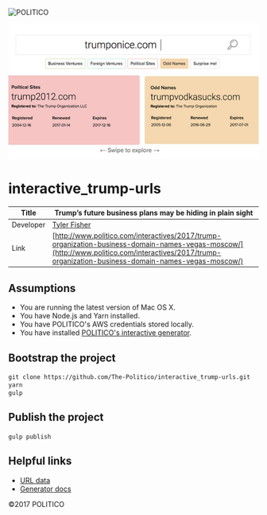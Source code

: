 ![POLITICO](https://rawgithub.com/The-Politico/src/master/images/logo/badge.png)

![](dist/images/share.jpg)

# interactive_trump-urls

| Title | Trump’s future business plans may be hiding in plain sight |
|-|-|
| Developer    | [Tyler Fisher](tfisher@politico.com) |
| Link | [http://www.politico.com/interactives/2017/trump-organization-business-domain-names-vegas-moscow/](http://www.politico.com/interactives/2017/trump-organization-business-domain-names-vegas-moscow/) |

## Assumptions

- You are running the latest version of Mac OS X.
- You have Node.js and Yarn installed.
- You have POLITICO's AWS credentials stored locally.
- You have installed [POLITICO's interactive generator](http://generator-politico-interactives.readthedocs.io/en/latest/).

## Bootstrap the project

```
git clone https://github.com/The-Politico/interactive_trump-urls.git
yarn
gulp
```

## Publish the project

```
gulp publish
```

## Helpful links

- [URL data](https://github.com/The-Politico/interactive_trump-urls/blob/master/dist/data/cards.json)
- [Generator docs](http://generator-politico-interactives.readthedocs.io/en/latest/)

©2017 POLITICO
